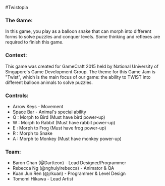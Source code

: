 #Twistopia
				 
### The Game:
In this game, you play as a balloon snake that can morph into different forms to solve puzzles and conquer levels.
Some thinking and reflexes are required to finish this game.

### Context:
This game was created for GameCraft 2015 held by National University of Singapore's Game Development Group.
The theme for this Game Jam is "Twist", which is the main focus of our game: the ability to TWIST into different balloon animals to solve puzzles.

### Controls:
- Arrow Keys - Movement
- Space Bar - Animal's special ability
- Q : Morph to Bird (Must have bird power-up)
- W : Morph to Rabbit (Must have rabbit power-up)
- E : Morph to Frog (Must have frog power-up)
- R : Morph to Snake
- A : Morph to Monkey (Must have monkey power-up)

### Team:
- Baron Chan (@Dartteon) - Lead Designer/Programmer
- Rebecca Ng (@nghuiyirebecca) - Animator & QA
- Kuan Jun Ren (@jrkuan) - Programmer & Level Design
- Tomomi Hikawa - Lead Artist

